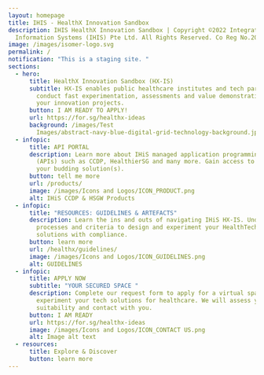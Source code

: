 ```yaml
---
layout: homepage
title: IHIS - HealthX Innovation Sandbox
description: IHIS HealthX Innovation Sandbox | Copyright ©2022 Integrated Health
  Information Systems (IHIS) Pte Ltd. All Rights Reserved. Co Reg No.200814464H
image: /images/isomer-logo.svg
permalink: /
notification: "This is a staging site. "
sections:
  - hero:
      title: HealthX Innovation Sandbox (HX-IS)
      subtitle: HX-IS enables public healthcare institutes and tech partners to
        conduct fast experimentation, assessments and value demonstrations for
        your innovation projects.
      button: I AM READY TO APPLY!
      url: https://for.sg/healthx-ideas
      background: /images/Test
        Images/abstract-navy-blue-digital-grid-technology-background.jpeg
  - infopic:
      title: API PORTAL
      description: Learn more about IHiS managed application programming interfaces
        (APIs) such as CCDP, HealthierSG and many more. Gain access to better
        your budding solution(s).
      button: tell me more
      url: /products/
      image: /images/Icons and Logos/ICON_PRODUCT.png
      alt: IHiS CCDP & HSGW Products
  - infopic:
      title: "RESOURCES: GUIDELINES & ARTEFACTS"
      description: Learn the ins and outs of navigating IHiS HX-IS. Understand the
        processes and criteria to design and experiment your HealthTech
        solutions with compliance.
      button: learn more
      url: /healthx/guidelines/
      image: /images/Icons and Logos/ICON_GUIDELINES.png
      alt: GUIDELINES
  - infopic:
      title: APPLY NOW
      subtitle: "YOUR SECURED SPACE "
      description: Complete our request form to apply for a virtual space to
        experiment your tech solutions for healthcare. We will assess your
        suitability and contact with you.
      button: I AM READY
      url: https://for.sg/healthx-ideas
      image: /images/Icons and Logos/ICON_CONTACT US.png
      alt: Image alt text
  - resources:
      title: Explore & Discover
      button: learn more
---
```

